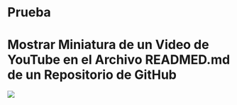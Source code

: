 # Prueba
# Mostrar Miniatura de un Video de YouTube en el Archivo READMED.md de un Repositorio de GitHub
 
[![](https://markdown-videos.deta.dev/youtube/NarBox1LkYc)](https://youtu.be/NarBox1LkYc)
